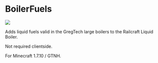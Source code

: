 # BoilerFuels

[![](https://github.com/lubinacourec/boilerfuels/actions/workflows/build-and-test.yml/badge.svg)](https://github.com/lubinacourec/boilerfuels/actions/workflows/build-and-test.yml)

Adds liquid fuels valid in the GregTech large boilers to the Railcraft Liquid Boiler.

Not required clientside.

For Minecraft 1.7.10 / GTNH.
